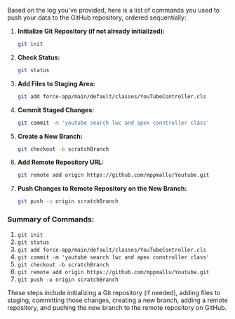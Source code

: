 Based on the log you've provided, here is a list of commands you used to push your data to the GitHub repository, ordered sequentially:

1. **Initialize Git Repository (if not already initialized):**
   ```bash
   git init
   ```

2. **Check Status:**
   ```bash
   git status
   ```

3. **Add Files to Staging Area:**
   ```bash
   git add force-app/main/default/classes/YouTubeController.cls
   ```

4. **Commit Staged Changes:**
   ```bash
   git commit -m 'youtube search lwc and apex conntroller class'
   ```

5. **Create a New Branch:**
   ```bash
   git checkout -b scratchBranch
   ```

6. **Add Remote Repository URL:**
   ```bash
   git remote add origin https://github.com/mppmallu/Youtube.git
   ```

7. **Push Changes to Remote Repository on the New Branch:**
   ```bash
   git push -u origin scratchBranch
   ```

### Summary of Commands:
1. `git init`
2. `git status`
3. `git add force-app/main/default/classes/YouTubeController.cls`
4. `git commit -m 'youtube search lwc and apex conntroller class'`
5. `git checkout -b scratchBranch`
6. `git remote add origin https://github.com/mppmallu/Youtube.git`
7. `git push -u origin scratchBranch`

These steps include initializing a Git repository (if needed), adding files to staging, committing those changes, creating a new branch, adding a remote repository, and pushing the new branch to the remote repository on GitHub.
